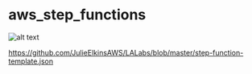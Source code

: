 # aws_step_functions


![alt text](https://github.com/[username]/[reponame]/blob/[branch]/aws_step_functions.JPG?raw=true)

https://github.com/JulieElkinsAWS/LALabs/blob/master/step-function-template.json

